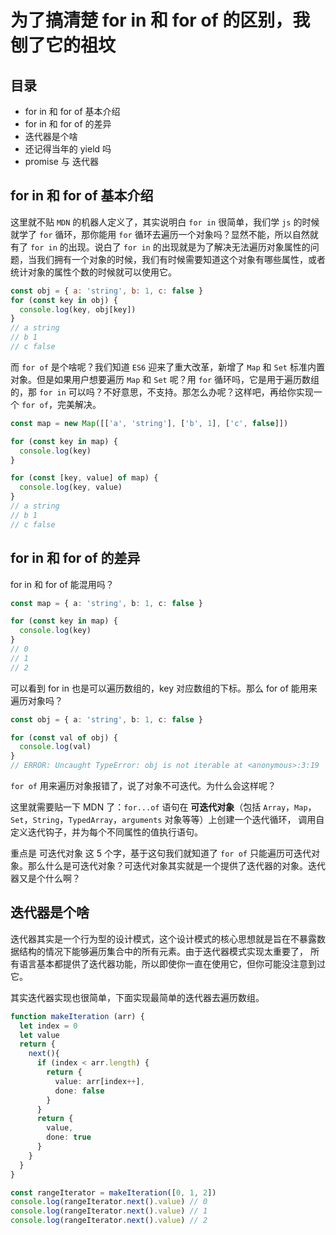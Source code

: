 # 为了搞清楚 for in 和 for of 的区别，我刨了它的祖坟

## 目录

- for in 和 for of 基本介绍
- for in 和 for of 的差异
- 迭代器是个啥
- 还记得当年的 yield 吗
- promise 与 迭代器



## for in 和 for of 基本介绍

这里就不贴 `MDN` 的机器人定义了，其实说明白 `for in` 很简单，我们学 `js` 的时候就学了 `for` 循环，那你能用 `for` 循环去遍历一个对象吗？显然不能，所以自然就有了 `for in` 的出现。说白了 `for in` 的出现就是为了解决无法遍历对象属性的问题，当我们拥有一个对象的时候，我们有时候需要知道这个对象有哪些属性，或者统计对象的属性个数的时候就可以使用它。

```javascript
const obj = { a: 'string', b: 1, c: false }
for (const key in obj) {
  console.log(key, obj[key])
}
// a string
// b 1
// c false
```

而 `for of` 是个啥呢？我们知道 `ES6` 迎来了重大改革，新增了 `Map` 和 `Set` 标准内置对象。但是如果用户想要遍历 `Map` 和 `Set` 呢？用 `for` 循环吗，它是用于遍历数组的，那 `for in` 可以吗？不好意思，不支持。那怎么办呢？这样吧，再给你实现一个 `for of`，完美解决。

```javascript
const map = new Map([['a', 'string'], ['b', 1], ['c', false]])

for (const key in map) {
  console.log(key)
}

for (const [key, value] of map) {
  console.log(key, value)
}
// a string
// b 1
// c false
```

## for in 和 for of 的差异

for in 和 for of 能混用吗？
```typescript
const map = { a: 'string', b: 1, c: false }

for (const key in map) {
  console.log(key)
}
// 0
// 1
// 2
```
可以看到 for in 也是可以遍历数组的，key 对应数组的下标。那么 for of 能用来遍历对象吗？

```typescript
const obj = { a: 'string', b: 1, c: false }

for (const val of obj) {
  console.log(val)
}
// ERROR: Uncaught TypeError: obj is not iterable at <anonymous>:3:19
```
`for of` 用来遍历对象报错了，说了对象不可迭代。为什么会这样呢？

这里就需要贴一下 MDN 了：`for...of` 语句在 **可迭代对象**（包括 `Array`，`Map`，`Set`，`String`，`TypedArray`，`arguments` 对象等等）上创建一个迭代循环，
调用自定义迭代钩子，并为每个不同属性的值执行语句。

重点是 可迭代对象 这 5 个字，基于这句我们就知道了 `for of` 只能遍历可迭代对象。那么什么是可迭代对象？可迭代对象其实就是一个提供了迭代器的对象。迭代器又是个什么啊？

## 迭代器是个啥

迭代器其实是一个行为型的设计模式，这个设计模式的核心思想就是旨在不暴露数据结构的情况下能够遍历集合中的所有元素。由于迭代器模式实现太重要了，
所有语言基本都提供了迭代器功能，所以即使你一直在使用它，但你可能没注意到过它。

其实迭代器实现也很简单，下面实现最简单的迭代器去遍历数组。
```typescript
function makeIteration (arr) {
  let index = 0
  let value
  return {
    next(){
      if (index < arr.length) {
        return {
          value: arr[index++],
          done: false
        }
      }
      return {
        value,
        done: true
      }
    }
  }
}

const rangeIterator = makeIteration([0, 1, 2])
console.log(rangeIterator.next().value) // 0
console.log(rangeIterator.next().value) // 1
console.log(rangeIterator.next().value) // 2
```

